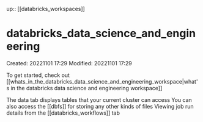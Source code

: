 up:: [[databricks_workspaces]]

# databricks_data_science_and_engineering

Created: 20221101 17:29
Modified: 20221101 17:29

To get started, check out [[whats_in_the_databricks_data_science_and_engineering_workspace|what's in the databricks data science and engineering workspace]]

The data tab displays tables that your current cluster can access
	You can also access the [[dbfs]] for storing any other kinds of files
Viewing job run details from the [[databricks_workflows]] tab
